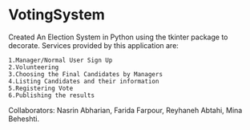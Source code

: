 # VotingSystem
Created An Election System in Python using the tkinter package to decorate. Services provided by this application are:

    1.Manager/Normal User Sign Up
    2.Volunteering 
    3.Choosing the Final Candidates by Managers
    4.Listing Candidates and their information
    5.Registering Vote
    6.Publishing the results
    
Collaborators: Nasrin Abharian, Farida Farpour, Reyhaneh Abtahi, Mina Beheshti.
